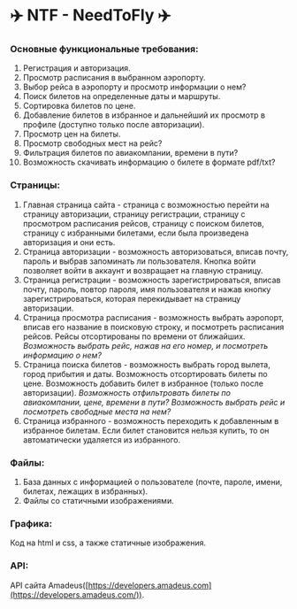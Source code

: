 # **✈️ NTF \- NeedToFly ✈️**

### **Основные функциональные требования:**

1. Регистрация и авторизация.  
2. Просмотр расписания в выбранном аэропорту.  
3. Выбор рейса в аэропорту и просмотр информации о нем?  
4. Поиск билетов на определенные даты и маршруты.  
5. Сортировка билетов по цене.  
6. Добавление билетов в избранное и дальнейший их просмотр в профиле (доступно только после авторизации).  
7. Просмотр цен на билеты.  
8. Просмотр свободных мест на рейс?  
9. Фильтрация билетов по авиакомпании, времени в пути?
10. Возможность скачивать информацию о билете в формате pdf/txt?


### **Страницы:**

1. Главная страница сайта \- страница с возможностью перейти на страницу авторизации, страницу регистрации, страницу с просмотром расписания рейсов, страницу с поиском билетов, страницу с избранными билетами, если была произведена авторизация и они есть.  
2. Страница авторизации \-  возможность авторизоваться, вписав почту, пароль и выбрав запоминать ли пользователя. Кнопка войти позволяет войти в аккаунт и возвращает на главную страницу.  
3. Страница регистрации \- возможность зарегистрироваться, вписав почту, пароль, повтор пароля, имя пользователя и нажав кнопку зарегистрироваться, которая перекидывает на страницу авторизации.  
4. Страница просмотра расписания \- возможность выбрать аэропорт, вписав его название в поисковую строку, и посмотреть расписания рейсов. Рейсы отсортированы по времени от ближайших. *Возможность выбрать рейс, нажав на его номер, и посмотреть информацию о нем?*  
5. Страница поиска билетов \- возможность выбрать город вылета, город прибытия и даты. Возможность отсортировать билеты по цене. Возможность добавить билет в избранное (только после авторизации). *Возможность отфильтровать билеты по авиакомпании, цене, времени в пути?* *Возможность выбрать рейс и посмотреть свободные места на нем?*  
6. Страница избранного \- возможность переходить к добавленным в избранное билетам. Если билет становится нельзя купить, то он автоматически удаляется из избранного.

### **Файлы:**

1. База данных с информацией о пользователе (почте, пароле, имени, билетах, лежащих в избранных).  
2. Файлы со статичными изображениями.

### **Графика:**

   Код на html и css, а также статичные изображения.

### **API:**

   API сайта Amadeus([https://developers.amadeus.com](https://developers.amadeus.com/)).
